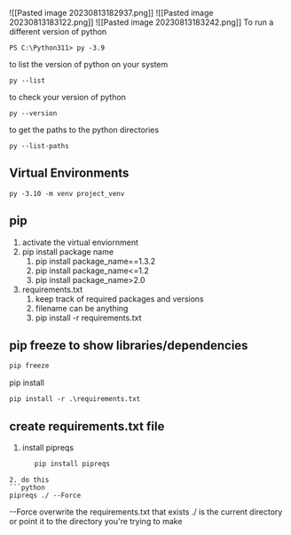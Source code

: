 ![[Pasted image 20230813182937.png]]
![[Pasted image 20230813183122.png]]
![[Pasted image 20230813183242.png]]
To run a different version of python 
```console
PS C:\Python311> py -3.9
```

to list the version of python on your system
```console
py --list
```
to check your version of python
```console
py --version
```
to get the paths to the python directories
```console
py --list-paths
```
## Virtual Environments
```console
py -3.10 -m venv project_venv
```
## pip
1. activate the virtual enviornment
2. pip install package name
	1. pip install package_name==1.3.2
	2. pip install package_name<=1.2
	3. pip install package_name>2.0
3. requirements.txt
	1. keep track of required packages and versions
	2. filename can be anything
	3. pip install -r requirements.txt
## pip freeze to show libraries/dependencies
```powershell
pip freeze
```
pip install
```shell
pip install -r .\requirements.txt
```
## create requirements.txt file
1. install pipreqs
	```python
	   pip install pipreqs
```
2. do this
```python
pipreqs ./ --Force
```
--Force overwrite the requirements.txt that exists
./ is the current directory or point it to the directory you're trying to make


